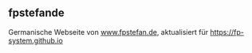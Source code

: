 ## fpstefande
Germanische Webseite von www.fpstefan.de, aktualisiert für https://fp-system.github.io

